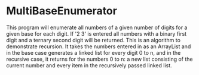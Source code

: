# MultiBaseEnumerator
This program will enumerate all numbers of a given number of digits for a given base for each digit. If '2 3' is entered all numbers with a binary first digit and a ternary second digit will be returned. 
This is an algorithm to demonstrate recursion. It takes the numbers entered in as an ArrayList and in the base case generates a linked list for every digit 0 to n, and in the recursive case, it returns for the numbers 0 to n: a new list consisting of the current number and every item in the recursively passed linked list.
